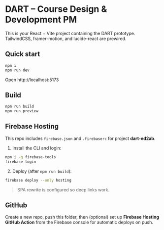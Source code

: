 # DART – Course Design & Development PM

This is your React + Vite project containing the DART prototype. TailwindCSS, framer-motion, and lucide-react are prewired.

## Quick start

```bash
npm i
npm run dev
```

Open http://localhost:5173

## Build

```bash
npm run build
npm run preview
```

## Firebase Hosting

This repo includes `firebase.json` and `.firebaserc` for project **dart-ed2ab**.

1. Install the CLI and login:

```bash
npm i -g firebase-tools
firebase login
```

2. Deploy (after `npm run build`):

```bash
firebase deploy --only hosting
```

> SPA rewrite is configured so deep links work.

## GitHub

Create a new repo, push this folder, then (optional) set up **Firebase Hosting GitHub Action** from the Firebase console for automatic deploys on push.
